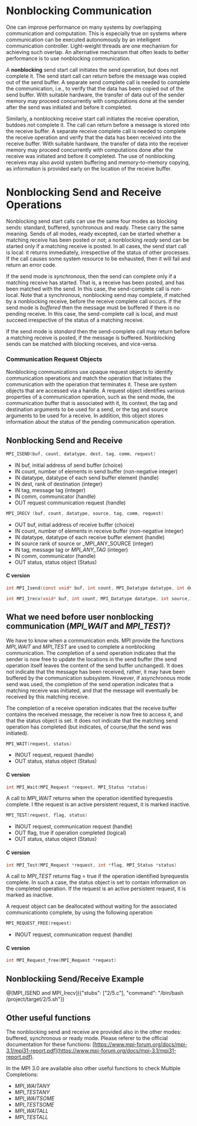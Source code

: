 # Nonblocking Communication

One can improve performance on many systems by overlapping communication and computation.   This  is  especially  true  on  systems  where  communication  can  be  executed  autonomously by an intelligent communication controller.  Light-weight threads are one mechanism  for  achieving  such  overlap.   An  alternative  mechanism  that  often  leads  to  better performance is to use nonblocking communication.  

A **nonblocking** send start call initiates the send operation, but does not complete it.  The send start call can return before the message was copied out of the send buffer.  A separate send complete call is needed to complete the communication, i.e., to verify that the data has been copied out of the send buffer.  With suitable hardware, the transfer of data out of the sender memory may proceed concurrently with computations done at the sender after the send was initiated and before it completed. 

Similarly, a nonblocking receive start call initiates the receive operation, butdoes not complete it.  The call can return before a message is stored into the receive buffer. A separate receive complete call is needed to complete the receive operation and verify that the data has been received into the receive buffer.  With suitable hardware, the transfer of data into the receiver memory may proceed concurrently with computations done after the receive was initiated and before it completed.  The use of nonblocking receives may also avoid system buffering and memory-to-memory copying,  as information is provided early on the location of the receive buffer.

# Nonblocking Send and Receive Operations

Nonblocking send start calls can use the same four modes as blocking sends: standard, buffered, synchronous and ready.  These carry the same meaning.  Sends of all modes, ready excepted, can be started whether a matching receive has been posted or not; a nonblocking _ready_ send can be started only if a matching receive is posted.  In all cases, the send start call is local:  it returns immediately, irrespective of the status of other processes.  If the call causes  some  system  resource  to  be  exhausted,  then  it  will  fail  and  return  an  error  code. 

If the send mode is _synchronous_, then the send can complete only if a matching receive has started.  That is, a receive has been posted, and has been matched with the send.  In this case, the send-complete call is non-local.  Note that a synchronous, nonblocking send may complete, if matched by a nonblocking receive, before the receive complete call occurs. If the send mode is _buffered_ then the message must be buffered if there is no pending receive.  In this case, the send-complete call is local, and must succeed irrespective of the status of a matching receive.

If the send mode is _standard_ then the send-complete call may return before a matching receive is posted, if the message is buffered. Nonblocking sends can be matched with blocking receives, and vice-versa.

### Communication Request Objects

Nonblocking communications use opaque request objects to identify communication operations and match the operation that initiates the communication with the operation that terminates it.  These are system objects that are accessed via a handle.  A request object identifies various properties of a communication operation, such as the send mode, the communication buffer that is associated with it, its context, the tag and destination arguments to be used for a send, or the tag and source arguments to be used for a receive.  In addition, this object stores information about the status of the pending communication operation.

## Nonblocking Send and Receive

```c
MPI_ISEND(buf, count, datatype, dest, tag, comm, request)
```
- IN buf, initial address of send buffer (choice)
- IN count, number of elements in send buffer (non-negative integer)
- IN datatype, datatype of each send buffer element (handle)
- IN dest, rank of destination (integer)
- IN tag, message tag (integer)
- IN comm, communicator (handle)
- OUT request communication request (handle)

```c
MPI_IRECV (buf, count, datatype, source, tag, comm, request)
```
- OUT buf, initial address of receive buffer (choice)
- IN count, number of elements in receive buffer (non-negative integer)
- IN datatype, datatype of each receive buffer element (handle)
- IN source rank of source or _MPI\_ANY\_SOURCE (integer) 
- IN tag, message tag or _MPI\_ANY\_TAG_ (integer)
- IN comm, communicator (handle)
- OUT status, status object (Status)

#### C version
```c
int MPI_Isend(const void* buf, int count, MPI_Datatype datatype, int dest,int tag, MPI_Comm comm, MPI_Request *request)

int MPI_Irecv(void* buf, int count, MPI_Datatype datatype, int source,int tag, MPI_Comm comm, MPI_Request *request)
```

## What we need before user nonblocking communication (_MPI\_WAIT_ and _MPI\_TEST_)?

We have to know when a communication ends. MPI provide the functions _MPI\_WAIT_ and _MPI\_TEST_ are used to complete a nonblocking communication.  The completion of a send operation indicates that the sender is now free to update the  locations  in  the  send  buffer  (the  send  operation  itself  leaves  the  content  of  the  send buffer unchanged).  It does not indicate that the message has been received, rather, it may have been buffered by the communication subsystem.  However, if asynchronous mode send was used, the completion of the send operation indicates that a matching receive was initiated, and that the message will eventually be received by this matching receive.

The  completion  of  a  receive  operation  indicates  that  the  receive  buffer  contains  the received message, the receiver is now free to access it, and that the status object is set.  It does not indicate that the matching send operation has completed (but indicates, of course,that the send was initiated).


```c
MPI_WAIT(request, status)
```
- INOUT request, request (handle)
- OUT status, status object (Status)

#### C version
```c
int MPI_Wait(MPI_Request *request, MPI_Status *status)
```
A call to _MPI\_WAIT_ returns when the operation identified byrequestis complete.  I fthe request is an active persistent request, it is marked inactive.


```c
MPI_TEST(request, flag, status)
```
- INOUT request, communication request (handle)
- OUT flag, true if operation completed (logical)
- OUT status, status object (Status)

#### C version
```c
int MPI_Test(MPI_Request *request, int *flag, MPI_Status *status)
```

A call to _MPI\_TEST_ returns flag = true if the operation identified byrequestis complete. In such a case, the status object is set to contain information on the completed operation. If the request is an active persistent request, it is marked as inactive.

A request object can be deallocated without waiting for the associated communicationto complete, by using the following operation

```c
MPI_REQUEST_FREE(request)
```
- INOUT request, communication request (handle)

#### C version
```c
int MPI_Request_free(MPI_Request *request)
```

## Nonblockiing Send/Receive Example

@[MPI_ISEND and MPI_Irecv]({"stubs": ["2/5.c"], "command": "/bin/bash /project/target/2/5.sh"})


## Other useful functions

The nonblocking send and receive are provided also in the other modes: buffered, synchronous or ready mode. Please referer to the official documentation for these functions: [https://www.mpi-forum.org/docs/mpi-3.1/mpi31-report.pdf](https://www.mpi-forum.org/docs/mpi-3.1/mpi31-report.pdf).

In the MPI 3.0 are available also other useful functions to check Multiple Completions: 
- _MPI\_WAITANY_
- _MPI\_TESTANY_
- _MPI\_WAITSOME_
- _MPI\_TESTSOME_
- _MPI\_WAITALL_
- _MPI\_TESTALL_

